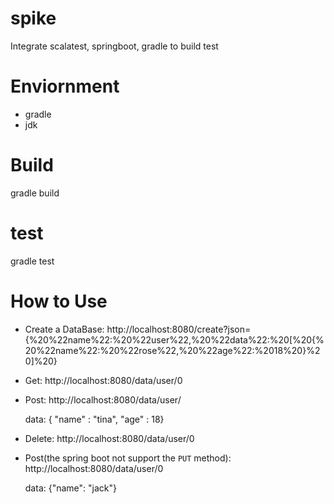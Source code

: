 # spike
Integrate scalatest, springboot, gradle to build test

# Enviornment

- gradle
- jdk

# Build
gradle build

# test
gradle test

# How to Use

- Create a DataBase: http://localhost:8080/create?json={%20%22name%22:%20%22user%22,%20%22data%22:%20[%20{%20%22name%22:%20%22rose%22,%20%22age%22:%2018%20}%20]%20}
- Get: http://localhost:8080/data/user/0
- Post: http://localhost:8080/data/user/ 

  data: { "name" : "tina", "age" : 18}

- Delete: http://localhost:8080/data/user/0
- Post(the spring boot not support the `PUT` method): http://localhost:8080/data/user/0

  data: {"name": "jack"}


